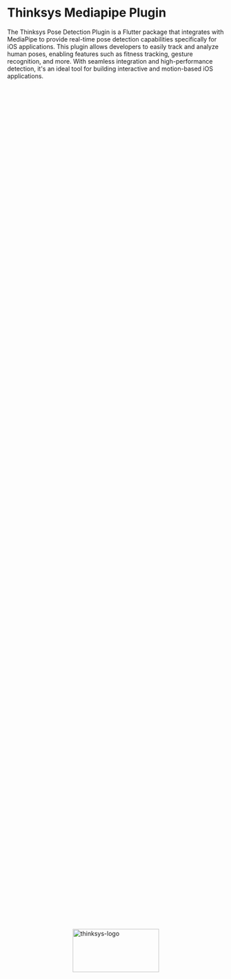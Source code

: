 
# Thinksys Mediapipe Plugin

The Thinksys Pose Detection Plugin is a Flutter package that integrates with MediaPipe to provide real-time pose detection capabilities specifically for iOS applications. This plugin allows developers to easily track and analyze human poses, enabling features such as fitness tracking, gesture recognition, and more. With seamless integration and high-performance detection, it's an ideal tool for building interactive and motion-based iOS applications.

<div style="display: flex; justify-content: center; align-items: center; height: 100vh;">
  <img src="https://i.ibb.co/L1FNt92/thinksys-logo.png" alt="thinksys-logo" style="width: 200px; height: 100px;">
</div>



## Setup

1. First add the dependency in pubspec.yaml file & do run flutter pub get in terminal
     ```
     dependencies:
        thinksys_mediapipe_plugin: 0.0.1

     ```
4. Add camera usage permission in Info.plist in example/ios
    ```
    <key>NSCameraUsageDescription</key>
	<string>This app uses camera to get pose landmarks that appear in the camera feed.</string>
    ```
5. Run ``` flutter pub get ```

## Usage

```
import 'package:thinksys_mediapipe_plugin/pose_detection.dart';

PoseLandmarks(
key: UniqueKey(),
poseLandmarks: (value) {
  print("Received Landmarks : $value");
    },
)
```

You can also provide the options to enable/disable the landmarks on different parts of body :

````
PoseLandmarks(
    key: UniqueKey(),
    options: PoseLandmarkOptions(
    face: true,
    leftLeg: false,
    rightLeg: false,
    leftArm: true,
    rightArm: true,
    torso: true),
    poseLandmarks: (value) {
        print("Received Landmarks : $value");
    },
)
````

## License

This project is licensed under a custom MIT License with restrictions - see the [LICENSE](LICENSE) file for details.


## 🔗 Links
[![thinksys](https://img.shields.io/badge/my_portfolio-000?style=for-the-badge&logo=ko-fi&logoColor=white)](https://thinksys.com/)

[![linkedin](https://img.shields.io/badge/linkedin-0A66C2?style=for-the-badge&logo=linkedin&logoColor=white)](https://in.linkedin.com/company/thinksys-inc)


